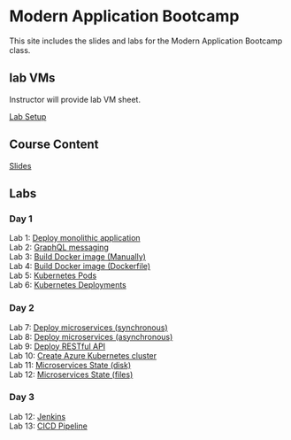 # Modern Application Bootcamp

This site includes the slides and labs for the Modern Application Bootcamp class.


## lab VMs  
[//]: # (https://docs.google.com/spreadsheets/d/1psMAAPxgHq9wpZVftao9UT8MIWR1xljq-WB8aOiVBRI/edit?usp=sharing)  
Instructor will provide lab VM sheet.

[Lab Setup](labs/001-setup/)  

## Course Content   
[//]: # (https://drive.google.com/file/d/1V63Vpq_WlhV7G46KQmejswdbXLjgbKdV/view?usp=sharing)  
[Slides](https://bit.ly/adv-k8s-content)

## Labs   

### Day 1   
Lab 1: [Deploy monolithic application](labs/wisesayings/)  
Lab 2: [GraphQL messaging](https://katacoda.com/programmableweb/scenarios/understanding-graphql-using-imbob)  
Lab 3: [Build Docker image (Manually)](labs/docker-commit/)  
Lab 4: [Build Docker image (Dockerfile)](labs/monolith/)  
Lab 5: [Kubernetes Pods](labs/pods/)  
Lab 6: [Kubernetes Deployments](labs/deployments/)  

### Day 2
Lab 7: [Deploy microservices (synchronous)](labs/microservice-sync/)  
Lab 8: [Deploy microservices (asynchronous)](labs/microservice-async/)  
Lab 9: [Deploy RESTful API](labs/restapi/)  
Lab 10: [Create Azure Kubernetes cluster](labs/001-setup-aks/)  
Lab 11: [Microservices State (disk)](labs/azure-pd/)  
Lab 12: [Microservices State (files)](labs/azure-pf/)  


### Day 3
Lab 12: [Jenkins](labs/jenkins/)  
Lab 13: [CICD Pipeline](labs/cicd-aks)   
